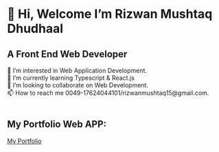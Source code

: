 <h1>👋 Hi, Welcome I’m Rizwan Mushtaq Dhudhaal</h1>
<h2> A Front End Web Developer</h2>
👀 I’m interested in Web Application Development.</br>
🌱 I’m currently learning Typescript & React.js</br>
💞️ I’m looking to collaborate on Web Development.</br>
📫 How to reach me 0049-17624044101/rizwanmushtaq15@gmail.com.</br>

</br>
<h2>My Portfolio Web APP:</h2>
  
  <a href='https://rizwan-portfolio-react-typescript.netlify.app/'>My Portfolio</a></br>
  
    

<!---
RizwanMushtaq/RizwanMushtaq is a ✨ special ✨ repository because its `README.md` (this file) appears on your GitHub profile.
You can click the Preview link to take a look at your changes.
--->
